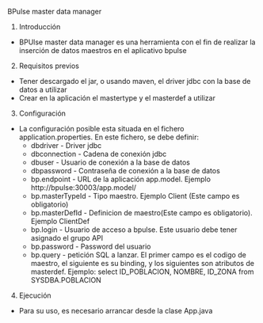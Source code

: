 BPulse master data manager

1. Introducción
- BPUlse master data manager es una herramienta con el fin de realizar la inserción de datos maestros en el aplicativo bpulse

2. Requisitos previos
- Tener descargado el jar, o usando maven, el driver jdbc con la base de datos a utilizar
- Crear en la aplicación el mastertype y el masterdef a utilizar

3. Configuración
- La configuración posible esta situada en el fichero application.properties. En este fichero, se debe definir:
  * dbdriver - Driver jdbc
  * dbconnection - Cadena de conexión jdbc
  * dbuser - Usuario de conexión a la base de datos
  * dbpassword - Contraseña de conexión a la base de datos
  * bp.endpoint - URL de la aplicación app.model. Ejemplo http://bpulse:30003/app.model/
  * bp.masterTypeId - Tipo maestro. Ejemplo Client (Este campo es obligatorio)
  * bp.masterDefId - Definicion de maestro(Este campo es obligatorio). Ejemplo ClientDef
  * bp.login - Usuario de acceso a bpulse. Este usuario debe tener asignado el grupo API
  * bp.password - Password del usuario
  * bp.query - petición SQL a lanzar. El primer campo es el codigo de maestro, el siguiente es su binding, y los siguientes son atributos de masterdef. Ejemplo: select ID_POBLACION, NOMBRE, ID_ZONA from SYSDBA.POBLACION
  
4. Ejecución
- Para su uso, es necesario arrancar desde la clase App.java